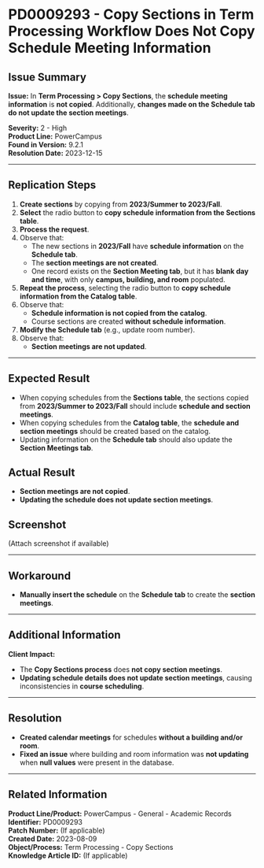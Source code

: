 # PD0009293 - Copy Sections in Term Processing Workflow Does Not Copy Schedule Meeting Information

## Issue Summary
**Issue:** In **Term Processing > Copy Sections**, the **schedule meeting information** is **not copied**. Additionally, **changes made on the Schedule tab do not update the section meetings**.

**Severity:** 2 - High  
**Product Line:** PowerCampus  
**Found in Version:** 9.2.1  
**Resolution Date:** 2023-12-15  

---

## Replication Steps
1. **Create sections** by copying from **2023/Summer to 2023/Fall**.
2. **Select** the radio button to **copy schedule information from the Sections table**.
3. **Process the request**.
4. Observe that:
   - The new sections in **2023/Fall** have **schedule information** on the **Schedule tab**.
   - The **section meetings are not created**.
   - One record exists on the **Section Meeting tab**, but it has **blank day and time**, with only **campus, building, and room** populated.
5. **Repeat the process**, selecting the radio button to **copy schedule information from the Catalog table**.
6. Observe that:
   - **Schedule information is not copied from the catalog**.
   - Course sections are created **without schedule information**.
7. **Modify the Schedule tab** (e.g., update room number).
8. Observe that:
   - **Section meetings are not updated**.

---

## Expected Result
- When copying schedules from the **Sections table**, the sections copied from **2023/Summer to 2023/Fall** should include **schedule and section meetings**.
- When copying schedules from the **Catalog table**, the **schedule and section meetings** should be created based on the catalog.
- Updating information on the **Schedule tab** should also update the **Section Meetings tab**.

## Actual Result
- **Section meetings are not copied**.
- **Updating the schedule does not update section meetings**.

## Screenshot
(Attach screenshot if available)

---

## Workaround
- **Manually insert the schedule** on the **Schedule tab** to create the **section meetings**.

---

## Additional Information
**Client Impact:**
- The **Copy Sections process** does **not copy section meetings**.
- **Updating schedule details does not update section meetings**, causing inconsistencies in **course scheduling**.

---

## Resolution
- **Created calendar meetings** for schedules **without a building and/or room**.
- **Fixed an issue** where building and room information was **not updating** when **null values** were present in the database.

---

## Related Information
**Product Line/Product:** PowerCampus - General - Academic Records  
**Identifier:** PD0009293  
**Patch Number:** (If applicable)  
**Created Date:** 2023-08-09  
**Object/Process:** Term Processing - Copy Sections  
**Knowledge Article ID:** (If applicable)

